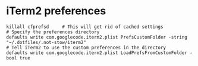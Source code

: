 # iTerm2 preferences

    killall cfprefsd     # This will get rid of cached settings
    # Specify the preferences directory
    defaults write com.googlecode.iterm2.plist PrefsCustomFolder -string "~/.dotfiles/.not-stow/iterm2"
    # Tell iTerm2 to use the custom preferences in the directory
    defaults write com.googlecode.iterm2.plist LoadPrefsFromCustomFolder -bool true
